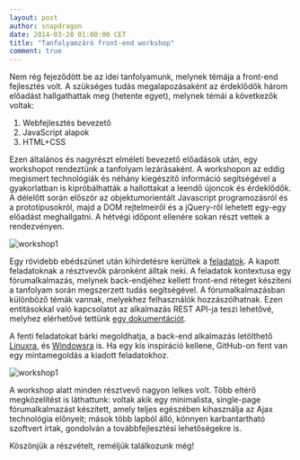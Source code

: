 ```yaml
---
layout: post
author: snapdragon
date: 2014-03-28 01:00:00 CET
title: "Tanfolyamzáró front-end workshop"
comment: true
---
```


Nem rég fejeződött be az idei tanfolyamunk, melynek témája a front-end fejlesztés volt. A szükséges tudás megalapozásaként az érdeklődők három előadást hallgathattak meg (hetente egyet), melynek témái a következők voltak:

1. Webfejlesztés bevezető
2. JavaScript alapok
3. HTML+CSS

Ezen általános és nagyrészt elméleti bevezető előadások után, egy workshopot rendeztünk a tanfolyam lezárásaként. A workshopon az eddig megismert technológiák és néhány kiegészítő információ segítségével a gyakorlatban is kipróbálhatták a hallottakat a leendő újoncok és érdeklődők. A délelőtt során először az objektumorientált Javascript programozásról és a prototípusokról, majd a DOM rejtelmeiről és a jQuery-ről lehetett egy-egy előadást meghallgatni. A hétvégi időpont ellenére sokan részt vettek a rendezvényen.

![workshop1](/img/2014-03-28-ws2.jpg)

Egy rövidebb ebédszünet után kihirdetésre kerültek a [feladatok](https://github.com/kir-dev/tanfolyam/blob/master/2014-tavasz/workshop/feladatok.md). A kapott feladatoknak a résztvevők páronként álltak neki. A feladatok kontextusa egy fórumalkalmazás, melynek back-endjéhez kellett front-end réteget készíteni a tanfolyam során megszerzett tudás segítségével. A fórumalkalmazásban különböző témák vannak, melyekhez felhasználók hozzászólhatnak. Ezen entitásokkal való kapcsolatot az alkalmazás REST API-ja teszi lehetővé, melyhez elérhetővé tettünk [egy dokumentációt](https://github.com/kir-dev/tanfolyam/blob/master/2014-tavasz/workshop/workshop.md#api-le%C3%ADr%C3%A1s).

A fenti feladatokat bárki megoldhatja, a back-end alkalmazás letölthető [Linuxra](http://stewie.sch.bme.hu/workshop/linux/forum), és [Windowsra](http://stewie.sch.bme.hu/workshop/forum.exe) is. Ha egy kis inspiráció kellene, GitHub-on fent van egy mintamegoldás a kiadott feladatokhoz.

![workshop1](/img/2014-03-28-ws1.jpg)

A workshop alatt minden résztvevő nagyon lelkes volt. Több eltérő megközelítést is láthattunk: voltak akik egy minimalista, single-page fórumalkalmazást készített, amely teljes egészében kihasználja az Ajax technológia előnyeit; mások több lapból álló, könnyen karbantartható szoftvert írtak, gondolván a továbbfejlesztési lehetőségekre is.

Köszönjük a részvételt, reméljük találkozunk még!

